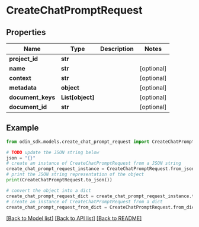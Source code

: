 # CreateChatPromptRequest


## Properties

Name | Type | Description | Notes
------------ | ------------- | ------------- | -------------
**project_id** | **str** |  | 
**name** | **str** |  | [optional] 
**context** | **str** |  | [optional] 
**metadata** | **object** |  | [optional] 
**document_keys** | **List[object]** |  | [optional] 
**document_id** | **str** |  | [optional] 

## Example

```python
from odin_sdk.models.create_chat_prompt_request import CreateChatPromptRequest

# TODO update the JSON string below
json = "{}"
# create an instance of CreateChatPromptRequest from a JSON string
create_chat_prompt_request_instance = CreateChatPromptRequest.from_json(json)
# print the JSON string representation of the object
print(CreateChatPromptRequest.to_json())

# convert the object into a dict
create_chat_prompt_request_dict = create_chat_prompt_request_instance.to_dict()
# create an instance of CreateChatPromptRequest from a dict
create_chat_prompt_request_from_dict = CreateChatPromptRequest.from_dict(create_chat_prompt_request_dict)
```
[[Back to Model list]](../README.md#documentation-for-models) [[Back to API list]](../README.md#documentation-for-api-endpoints) [[Back to README]](../README.md)


